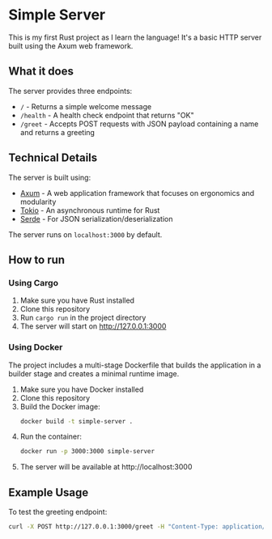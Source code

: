 # Simple Server

This is my first Rust project as I learn the language! It's a basic HTTP server built using the Axum web framework.

## What it does

The server provides three endpoints:

- `/` - Returns a simple welcome message
- `/health` - A health check endpoint that returns "OK" 
- `/greet` - Accepts POST requests with JSON payload containing a name and returns a greeting

## Technical Details

The server is built using:
- [Axum](https://github.com/tokio-rs/axum) - A web application framework that focuses on ergonomics and modularity
- [Tokio](https://tokio.rs/) - An asynchronous runtime for Rust
- [Serde](https://serde.rs/) - For JSON serialization/deserialization

The server runs on `localhost:3000` by default.

## How to run

### Using Cargo

1. Make sure you have Rust installed
2. Clone this repository
3. Run `cargo run` in the project directory
4. The server will start on http://127.0.0.1:3000

### Using Docker

The project includes a multi-stage Dockerfile that builds the application in a builder stage and creates a minimal runtime image.

1. Make sure you have Docker installed
2. Clone this repository
3. Build the Docker image:
   ```bash
   docker build -t simple-server .
   ```
4. Run the container:
   ```bash
   docker run -p 3000:3000 simple-server
   ```
5. The server will be available at http://localhost:3000

## Example Usage

To test the greeting endpoint:

```bash
curl -X POST http://127.0.0.1:3000/greet -H "Content-Type: application/json" -d '{"name": "John"}'
```